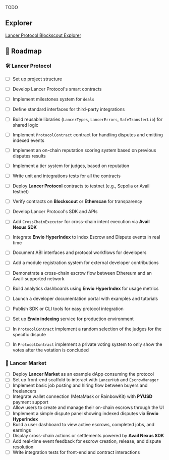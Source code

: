 TODO

## Explorer
[Lancer Protocol Blockscout Explorer](https://lancer.cloud.blockscout.com/)

## 🧱 Roadmap

### 🛠️ **Lancer Protocol**

- [ ] Set up project structure
- [ ] Develop Lancer Protocol's smart contracts 
- [ ] Implement milestones system for `deals`
- [ ] Define standard interfaces for third-party integrations  
- [ ] Build reusable libraries (`LancerTypes`, `LancerErrors`, `SafeTransferLib`) for shared logic 
- [ ] Implement `ProtocolContract` contract for handling disputes and emitting indexed events  
- [ ] Implement an on-chain reputation scoring system based on previous disputes results
- [ ] Implement a tier system for judges, based on reputation
- [ ] Write unit and integrations tests for all the contracts
- [ ] Deploy **Lancer Protocol** contracts to testnet (e.g., Sepolia or Avail testnet)  
- [ ] Verify contracts on **Blockscout** or **Etherscan** for transparency  

- [ ] Develop Lancer Protocol's SDK and APIs
- [ ] Add `CrossChainExecutor` for cross-chain intent execution via **Avail Nexus SDK**  
- [ ] Integrate **Envio HyperIndex** to index Escrow and Dispute events in real time  
- [ ] Document ABI interfaces and protocol workflows for developers  
- [ ] Add a module registration system for external developer contributions  
- [ ] Demonstrate a cross-chain escrow flow between Ethereum and an Avail-supported network  
- [ ] Build analytics dashboards using **Envio HyperIndex** for usage metrics  
- [ ] Launch a developer documentation portal with examples and tutorials  
- [ ] Publish SDK or CLI tools for easy protocol integration  
- [ ] Set up **Envio indexing** service for production environment  
- [ ] In `ProtocolContract` implement a random selection of the judges for the specific dispute
- [ ] In `ProtocolContract` implement a private voting system to only show the votes after the votation is concluded

### 🛒 **Lancer Market**

- [ ] Deploy **Lancer Market** as an example dApp consuming the protocol  
- [ ] Set up front-end scaffold to interact with `LancerHub` and `EscrowManager`  
- [ ] Implement basic job posting and hiring flow between buyers and freelancers  
- [ ] Integrate wallet connection (MetaMask or RainbowKit) with **PYUSD** payment support  
- [ ] Allow users to create and manage their on-chain escrows through the UI  
- [ ] Implement a simple dispute panel showing indexed disputes via **Envio HyperIndex**  
- [ ] Build a user dashboard to view active escrows, completed jobs, and earnings  
- [ ] Display cross-chain actions or settlements powered by **Avail Nexus SDK**  
- [ ] Add real-time event feedback for escrow creation, release, and dispute resolution  
- [ ] Write integration tests for front-end and contract interactions  
